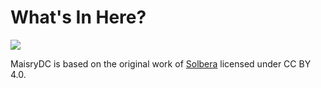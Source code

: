 # What's In Here?

<img src='./main/images/DementCondensed-Bold.svg' />

MaisryDC is based on the original work of [Solbera](https://www.reddit.com/r/UnearthedArcana/comments/3vpphx/5e_font_package_embeddable_cc_edition/) licensed under CC BY 4.0.
